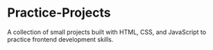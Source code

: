 # Practice-Projects
A collection of small projects built with HTML, CSS, and JavaScript to practice frontend development skills.
